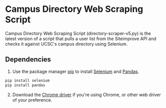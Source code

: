 # Campus Directory Web Scraping Script

Campus Directory Web Scraping Script (directory-scraper-v5.py) is the latest version of a script that pulls a user list from the Siteimprove API and checks it against UCSC's campus directory using Selenium. 

## Dependencies

1. Use the package manager [pip](https://pip.pypa.io/en/stable/) to install [Selenium](https://selenium-python.readthedocs.io/installation.html) and [Pandas](https://pandas.pydata.org/pandas-docs/stable/getting_started/install.html).

```bash
pip install selenium
pip install pandas
```
2. Download the [Chrome driver](https://chromedriver.chromium.org/downloads) if you're using Chrome, or other web driver of your preference.

